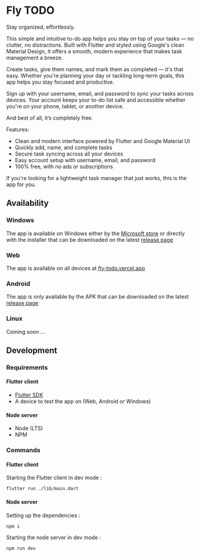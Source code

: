 # Fly TODO

Stay organized, effortlessly.

This simple and intuitive to-do app helps you stay on top of your tasks — no clutter, no distractions. Built with Flutter and styled using Google's clean Material Design, it offers a smooth, modern experience that makes task management a breeze.

Create tasks, give them names, and mark them as completed — it's that easy. Whether you're planning your day or tackling long-term goals, this app helps you stay focused and productive.

Sign up with your username, email, and password to sync your tasks across devices. Your account keeps your to-do list safe and accessible whether you're on your phone, tablet, or another device.

And best of all, it’s completely free.

Features:

-   Clean and modern interface powered by Flutter and Google Material UI
-   Quickly add, name, and complete tasks
-   Secure task syncing across all your devices
-   Easy account setup with username, email, and password
-   100% free, with no ads or subscriptions

If you're looking for a lightweight task manager that just works, this is the app for you.

## Availability

### Windows

The app is available on Windows either by the [Microsoft store](https://apps.microsoft.com/detail/9N6TLNJ99NBP) or directly with the installer that can be downloaded on the latest [release page](https://github.com/ilianoKokoro/fly-todo/releases/latest)

### Web

The app is available on all devices at [fly-todo.vercel.app](https://fly-todo.vercel.app/)

### Android

The app is only available by the APK that can be downloaded on the latest [release page](https://github.com/ilianoKokoro/fly-todo/releases/latest)

### Linux

Coming soon ...

## Development

### Requirements

#### Flutter client

-   [Flutter SDK](https://docs.flutter.dev/get-started/install)
-   A device to test the app on (Web, Android or Windows)

#### Node server

-   Node (LTS)
-   NPM

### Commands

#### Flutter client

Starting the Flutter client in dev mode :

```
flutter run ./lib/main.dart
```

#### Node server

Setting up the dependencies :

```
npm i
```

Starting the node server in dev mode :

```
npm run dev
```
